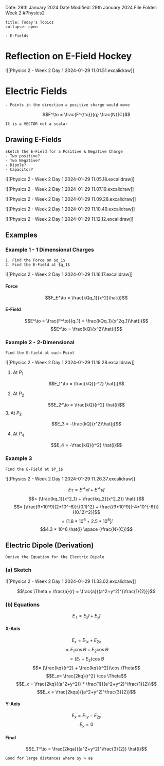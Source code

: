 Date: 29th January 2024
Date Modified: 29th January 2024
File Folder: Week 2
#Physics2

```ad-abstract
title: Today's Topics
collapse: open

- E-Fields

```

# Reflection on E-Field Hockey

![[Physics 2 - Week 2  Day 1 2024-01-29 11.01.51.excalidraw]]

# Electric Fields

```ad-summary
- Points in the direction a positive charge would move
```

$$E^\to = \frac{F^{\to}}{q} \frac{N}{C}$$
```ad-warning
It is a VECTOR not a scalar
```

## Drawing E-Fields

```ad-question
Sketch the E-Field for a Positive & Negative Charge
- Two positive?
- Two Negative?
- Dipole?
- Capacitor?
```

![[Physics 2 - Week 2  Day 1 2024-01-29 11.05.18.excalidraw]]

![[Physics 2 - Week 2  Day 1 2024-01-29 11.07.19.excalidraw]]

![[Physics 2 - Week 2  Day 1 2024-01-29 11.09.28.excalidraw]]

![[Physics 2 - Week 2  Day 1 2024-01-29 11.10.49.excalidraw]]

![[Physics 2 - Week 2  Day 1 2024-01-29 11.12.12.excalidraw]]

## Examples 
### Example 1 - 1 Dimensional Charges

```ad-question
1. Find the Force on $q_1$
2. Find the E-Field at $q_1$
```

![[Physics 2 - Week 2  Day 1 2024-01-29 11.16.17.excalidraw]]

#### Force

$$F_E^\to = \frac{kQq_1}{x^2}\hat{i}$$

#### E-Field

$$E^\to = \frac{F^\to}{q_1} = \frac{kQq_1}{x^2q_1}\hat{i}$$
$$E^\to = \frac{kQ}{x^2}\hat{i}$$

### Example 2 - 2-Dimensional

```ad-question
Find the E-field at each Point
```

![[Physics 2 - Week 2  Day 1 2024-01-29 11.19.28.excalidraw]]

1. At $P_1$

$$E_1^\to = \frac{kQ}{r^2} \hat{j}$$

2. At $P_2$

$$E_2^\to = \frac{kQ}{r^2} \hat{i}$$
3. At $P_3$

$$E_3 = -\frac{kQ}{r^2}\hat{j}$$

4. At $P_4$

$$E_4 = -\frac{kQ}{r^2} \hat{i}$$

### Example 3

```ad-question
Find the E-Field at $P_1$
```

![[Physics 2 - Week 2  Day 1 2024-01-29 11.26.37.excalidraw]]

$$E_T = E^\to x \hat{i} + E^\to y \hat{j}$$
$$= (\frac{kq_1}{x^2_1} + \frac{kq_2}{x^2_2}) \hat{i}$$
$$= [\frac{9*10^9)(2*10^-6)}{(0.1)^2} + \frac{(9*10^9)(-4*10^{-6})}{(0.12)^2}]$$
$$= [1.8*10^6 + 2.5*10^6] \hat{i}$$
$$4.3 * 10^6 \hat{i} \space (\frac{N}{C})$$
## Electric Dipole (Derivation)

```ad-question
Derive the Equation for the Electric Dipole
```

### (a) Sketch

![[Physics 2 - Week 2  Day 1 2024-01-29 11.33.02.excalidraw]]

$$\cos \Theta = \frac{a}{r} = \frac{a}{(a^2+y^2)^{\frac{1}{2}}}$$
### (b) Equations

$$E_T = E_x \hat{i} + E_y \hat{j}$$

#### X-Axis

$$E_x = E_{1x} + E_{2x}$$
$$= E_1\cos\Theta + E_2 \cos\Theta$$
$$=(E_1 + E_2) \cos\Theta$$
$$= (\frac{kq}{r^2} + \frac{kq}{r^2})\cos \Theta$$
$$E_x= \frac{2kq}{r^2} \cos \Theta$$
$$E_x = \frac{2kq}{(a^2+y^2)} * \frac{1}{(a^2+y^2)^\frac{1}{2}}$$
$$E_x = \frac{2kqa}{(a^2+y^2)^\frac{3}{2}}$$
#### Y-Axis

$$E_x = E_{1y} - E_{2y}$$
$$E_y = 0$$

#### Final

$$E_T^\to = \frac{2kqa}{(a^2+y^2)^\frac{3}{2}} \hat{i}$$
```ad-note
Good for large distances where $y > a$
```


